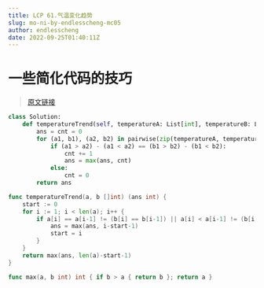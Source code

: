 ```yaml
---
title: LCP 61.气温变化趋势
slug: mo-ni-by-endlesscheng-mc05
author: endlesscheng
date: 2022-09-25T01:40:11Z
---
```

# 一些简化代码的技巧
 
> [原文链接](https://leetcode.cn/problems/6CE719/solution/mo-ni-by-endlesscheng-mc05)
```py [sol1-Python]
class Solution:
    def temperatureTrend(self, temperatureA: List[int], temperatureB: List[int]) -> int:
        ans = cnt = 0
        for (a1, b1), (a2, b2) in pairwise(zip(temperatureA, temperatureB)):
            if (a1 > a2) - (a1 < a2) == (b1 > b2) - (b1 < b2):
                cnt += 1
                ans = max(ans, cnt)
            else:
                cnt = 0
        return ans
```

```go [sol1-Go]
func temperatureTrend(a, b []int) (ans int) {
	start := 0
	for i := 1; i < len(a); i++ {
		if a[i] == a[i-1] != (b[i] == b[i-1]) || a[i] < a[i-1] != (b[i] < b[i-1]) {
			ans = max(ans, i-start-1)
			start = i
		}
	}
	return max(ans, len(a)-start-1)
}

func max(a, b int) int { if b > a { return b }; return a }
```
